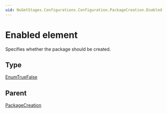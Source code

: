 ```yaml
---
uid: NuGetStages.Configurations.Configuration.PackageCreation.Enabled
---
```


# Enabled element

Specifies whether the package should be created.

## Type

[EnumTrueFalse](xref:NuGetStages-EnumTrueFalse)

## Parent

[PackageCreation](xref:NuGetStages.Configurations.Configuration.PackageCreation)
